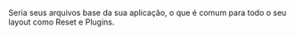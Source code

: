 Seria seus arquivos base da sua aplicação, o que é comum para todo o seu layout como Reset e Plugins.